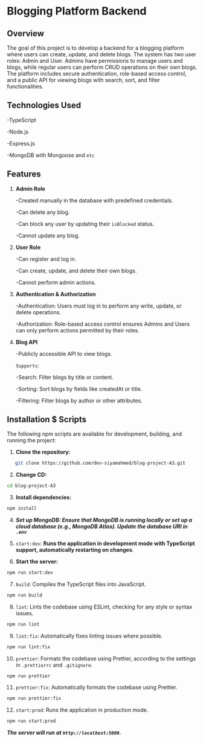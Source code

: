 
# Blogging Platform Backend

## Overview

The goal of this project is to develop a backend for a blogging platform where users can create, update, and delete blogs. The system has two user roles: Admin and User. Admins have permissions to manage users and blogs, while regular users can perform CRUD operations on their own blogs. The platform includes secure authentication, role-based access control, and a public API for viewing blogs with search, sort, and filter functionalities.


## Technologies Used

 -TypeScript

 -Node.js

 -Express.js

 -MongoDB with Mongoose and `etc`


## Features


1. **Admin Role**

   -Created manually in the database with predefined credentials.

   -Can delete any blog.
   
   -Can block any user by updating their `isBlocked` status.
   
   -Cannot update any blog.

2. **User Role**

   -Can register and log in.

   -Can create, update, and delete their own blogs.

   -Cannot perform admin actions.

3. **Authentication & Authorization**

   -Authentication: Users must log in to perform any write, update, or delete operations.

   -Authorization: Role-based access control ensures Admins and Users can only perform actions permitted by their roles.

4. **Blog API**

   -Publicly accessible API to view blogs.

   `Supports`:

   -Search: Filter blogs by title or content.

   -Sorting: Sort blogs by fields like createdAt or title.

   -Filtering: Filter blogs by author or other attributes.


## Installation $ Scripts


The following npm scripts are available for development, building, and running the project:


1. **Clone the repository:**
```bash
   git clone https://github.com/dev-siyamahmed/blog-project-A3.git
```

2. **Change CD:**
```bash
cd blog-project-A3
```

3. **Install dependencies:**
```bash
npm install
```

4.  ***Set up MongoDB: Ensure that MongoDB is running locally or set up a cloud database (e.g., MongoDB Atlas). Update the database URI in `.env`***


5. `start:dev`: **Runs the application in development mode with TypeScript support, automatically restarting on changes**.


6. **Start the server:**
```bash
npm run start:dev
```


7. `build`: Compiles the TypeScript files into JavaScript.
```bash
npm run build
```


8. `lint`: Lints the codebase using ESLint, checking for any style or syntax issues.

```bash
npm run lint
```

9. `lint:fix`: Automatically fixes linting issues where possible.

```bash
npm run lint:fix
```


10. `prettier`: Formats the codebase using Prettier, according to the settings in `.prettierrc` and 
`.gitignore`.

```bash
npm run prettier
```


11. `prettier:fix`: Automatically formats the codebase using Prettier.

```bash
npm run prettier:fix
```


12. `start:prod`: Runs the application in production mode.
  ```bash
  npm run start:prod
  ```
***The server will run at `http://localhost:5000`.***
